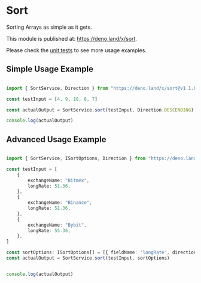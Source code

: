 # Sort

Sorting Arrays as simple as it gets.  
  
This module is published at: https://deno.land/x/sort.  

Please check the [unit tests](https://deno.land/x/sort/src/sort-service.spec.ts) to see more usage examples.

## Simple Usage Example

```ts 

import { SortService, Direction } from "https://deno.land/x/sort@v1.1.0/mod.ts"

const testInput = [4, 9, 10, 8, 7]

const actualOutput = SortService.sort(testInput, Direction.DESCENDING)

console.log(actualOutput)

```


## Advanced Usage Example

```ts 

import { SortService, ISortOptions, Direction } from "https://deno.land/x/sort@v1.1.0/mod.ts"

const testInput = [
    {
        exchangeName: "Bitmex",
        longRate: 51.36,
    },
    {
        exchangeName: "Binance",
        longRate: 51.36,
    },
    {
        exchangeName: "Bybit",
        longRate: 55.36,
    },
]

const sortOptions: ISortOptions[] = [{ fieldName: 'longRate', direction: Direction.ASCENDING }, { fieldName: 'exchangeName', direction: Direction.DESCENDING }]
const actualOutput = SortService.sort(testInput, sortOptions)


console.log(actualOutput)

```

